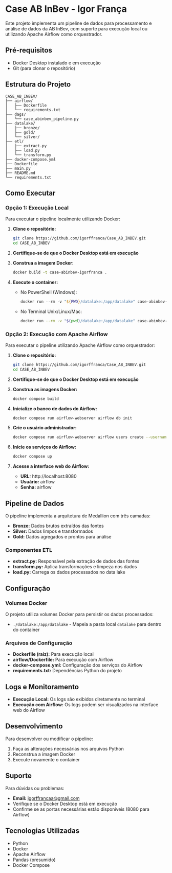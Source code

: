 # Case AB InBev - Igor França

Este projeto implementa um pipeline de dados para processamento e análise de dados da AB InBev, com suporte para execução local ou utilizando Apache Airflow como orquestrador.

## Pré-requisitos

- Docker Desktop instalado e em execução
- Git (para clonar o repositório)

## Estrutura do Projeto

```
CASE_AB_INBEV/
├── airflow/
│   ├── Dockerfile
│   └── requirements.txt
├── dags/
│   └── case_abinbev_pipeline.py
├── datalake/
│   ├── bronze/
│   ├── gold/
│   └── silver/
├── etl/
│   ├── extract.py
│   ├── load.py
│   └── transform.py
├── docker-compose.yml
├── Dockerfile
├── main.py
├── README.md
└── requirements.txt
```

## Como Executar

### Opção 1: Execução Local

Para executar o pipeline localmente utilizando Docker:

1. **Clone o repositório:**
   ```bash
   git clone https://github.com/igorffranca/Case_AB_INBEV.git
   cd CASE_AB_INBEV
   ```

2. **Certifique-se de que o Docker Desktop está em execução**

3. **Construa a imagem Docker:**
   ```bash
   docker build -t case-abinbev-igorfranca .
   ```

4. **Execute o container:**
   - No PowerShell (Windows):
     ```powershell
     docker run --rm -v "${PWD}/datalake:/app/datalake" case-abinbev-igorfranca
     ```
   - No Terminal Unix/Linux/Mac:
     ```bash
     docker run --rm -v "$(pwd)/datalake:/app/datalake" case-abinbev-igorfranca
     ```

### Opção 2: Execução com Apache Airflow

Para executar o pipeline utilizando Apache Airflow como orquestrador:

1. **Clone o repositório:**
   ```bash
   git clone https://github.com/igorffranca/Case_AB_INBEV.git
   cd CASE_AB_INBEV
   ```

2. **Certifique-se de que o Docker Desktop está em execução**

3. **Construa as imagens Docker:**
   ```bash
   docker compose build
   ```

4. **Inicialize o banco de dados do Airflow:**
   ```bash
   docker compose run airflow-webserver airflow db init
   ```

5. **Crie o usuário administrador:**
   ```bash
   docker compose run airflow-webserver airflow users create --username airflow --password airflow --firstname Igor --lastname França --role Admin --email igorffrancaa@gmail.com
   ```

6. **Inicie os serviços do Airflow:**
   ```bash
   docker compose up
   ```

7. **Acesse a interface web do Airflow:**
   - **URL:** http://localhost:8080
   - **Usuário:** airflow
   - **Senha:** airflow

## Pipeline de Dados

O pipeline implementa a arquitetura de Medallion com três camadas:

- **Bronze:** Dados brutos extraídos das fontes
- **Silver:** Dados limpos e transformados
- **Gold:** Dados agregados e prontos para análise

### Componentes ETL

- **extract.py:** Responsável pela extração de dados das fontes
- **transform.py:** Aplica transformações e limpeza nos dados
- **load.py:** Carrega os dados processados no data lake

## Configuração

### Volumes Docker

O projeto utiliza volumes Docker para persistir os dados processados:

- `./datalake:/app/datalake` - Mapeia a pasta local `datalake` para dentro do container

### Arquivos de Configuração

- **Dockerfile (raiz):** Para execução local
- **airflow/Dockerfile:** Para execução com Airflow
- **docker-compose.yml:** Configuração dos serviços do Airflow
- **requirements.txt:** Dependências Python do projeto

## Logs e Monitoramento

- **Execução Local:** Os logs são exibidos diretamente no terminal
- **Execução com Airflow:** Os logs podem ser visualizados na interface web do Airflow

## Desenvolvimento

Para desenvolver ou modificar o pipeline:

1. Faça as alterações necessárias nos arquivos Python
2. Reconstrua a imagem Docker
3. Execute novamente o container

## Suporte

Para dúvidas ou problemas:

- **Email:** igorffrancaa@gmail.com
- Verifique se o Docker Desktop está em execução
- Confirme se as portas necessárias estão disponíveis (8080 para Airflow)

## Tecnologias Utilizadas

- Python
- Docker
- Apache Airflow
- Pandas (presumido)
- Docker Compose